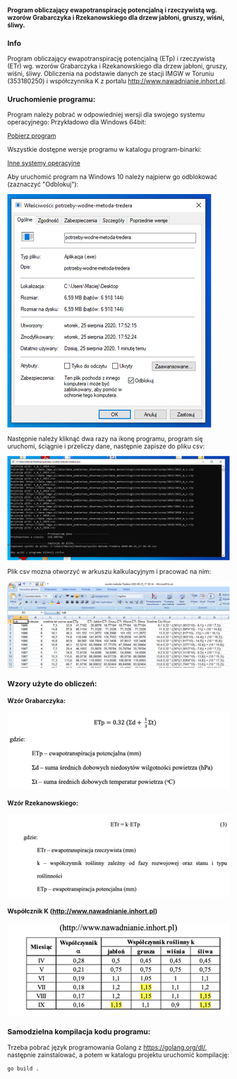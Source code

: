 #### Program obliczający ewapotranspirację potencjalną i rzeczywistą wg. wzorów Grabarczyka i Rzekanowskiego dla drzew jabłoni, gruszy, wiśni, śliwy.
### Info 
Program obliczający ewapotranspirację potencjalną (ETp) i rzeczywistą (ETr) wg. wzorów Grabarczyka i Rzekanowskiego dla drzew jabłoni, gruszy, wiśni, śliwy.
Obliczenia na podstawie danych ze stacji IMGW w Toruniu (353180250) i współczynnika K z portalu http://www.nawadnianie.inhort.pl.

### Uruchomienie programu:
Program należy pobrać w odpowiedniej wersji dla swojego systemu operacyjnego:
Przykładowo dla Windows 64bit:

[Pobierz program](https://github.com/jtaczanowski/ewapotranspiracja-grabarczyk-rzekanowski/raw/master/program-binarki/Windows/ewapotranspiracja-grabarczyk-rzekanowski-amd64.exe)

Wszystkie dostępne wersje programu w katalogu program-binarki:

[Inne systemy operacyjne](https://github.com/jtaczanowski/ewapotranspiracja-grabarczyk-rzekanowski/tree/master/program-binarki)


Aby uruchomić program na Windows 10 należy najpierw go odblokować (zaznaczyć "Odblokuj"):

![windows-odblokowanie](/readme-obrazki/windows-odblokowanie.PNG)

Następnie należy kliknąć dwa razy na ikonę programu, program się uruchomi, ściągnie i przeliczy dane, następnie zapisze do pliku csv:

![uruchomiony-program](/readme-obrazki/ewapotranspiracja-grabarczyk-rzekanowski-program.PNG)

Plik csv mozna otworzyć w arkuszu kalkulacyjnym i pracować na nim:

![praca-w-arkuszu-kalkulacyjnym](/readme-obrazki/ewapotranspiracja-grabarczyk-rzekanowski-excel.PNG)

### Wzory użyte do obliczeń:
#### Wzór Grabarczyka:
![wspolczynnik-ETp.png](/readme-obrazki/wspolczynnik-ETp.png)
#### Wzór Rzekanowskiego:
![wspolczynnik-ETr.png](/readme-obrazki/wspolczynnik-ETr.png)
#### Współcznik K (http://www.nawadnianie.inhort.pl)
![wspolczynnik-K-wg-inhort_pl.png](/readme-obrazki/wspolczynnik-K-wg-inhort_pl.png)

### Samodzielna kompilacja kodu programu:
Trzeba pobrać język programowania Golang z https://golang.org/dl/, następnie zainstalować, a potem w katalogu projektu uruchomić kompilację:
```
go build .
```

